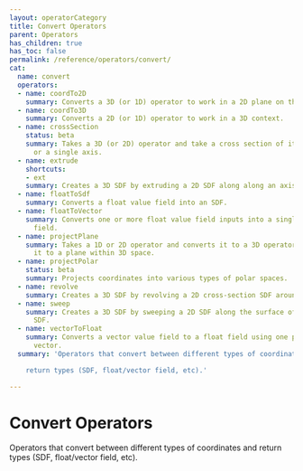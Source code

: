 ```yaml
---
layout: operatorCategory
title: Convert Operators
parent: Operators
has_children: true
has_toc: false
permalink: /reference/operators/convert/
cat:
  name: convert
  operators:
  - name: coordTo2D
    summary: Converts a 3D (or 1D) operator to work in a 2D plane on the chosen axes.
  - name: coordTo3D
    summary: Converts a 2D (or 1D) operator to work in a 3D context.
  - name: crossSection
    status: beta
    summary: Takes a 3D (or 2D) operator and take a cross section of it across a plane
      or a single axis.
  - name: extrude
    shortcuts:
    - ext
    summary: Creates a 3D SDF by extruding a 2D SDF along along an axis.
  - name: floatToSdf
    summary: Converts a float value field into an SDF.
  - name: floatToVector
    summary: Converts one or more float value field inputs into a single vector value
      field.
  - name: projectPlane
    summary: Takes a 1D or 2D operator and converts it to a 3D operator by mapping
      it to a plane within 3D space.
  - name: projectPolar
    status: beta
    summary: Projects coordinates into various types of polar spaces.
  - name: revolve
    summary: Creates a 3D SDF by revolving a 2D cross-section SDF around an axis.
  - name: sweep
    summary: Creates a 3D SDF by sweeping a 2D SDF along the surface of another 2D
      SDF.
  - name: vectorToFloat
    summary: Converts a vector value field to a float field using one part of the
      vector.
  summary: 'Operators that convert between different types of coordinates and

    return types (SDF, float/vector field, etc).'

---
```


# Convert Operators

Operators that convert between different types of coordinates and
return types (SDF, float/vector field, etc).
